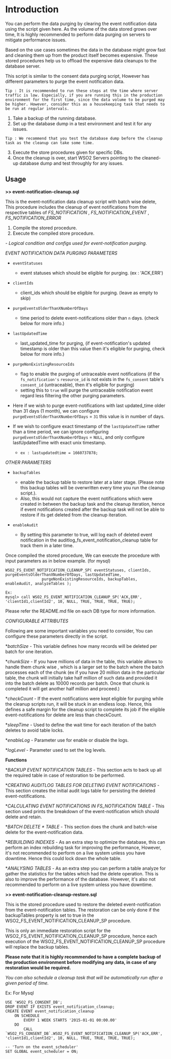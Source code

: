 # Introduction

You can perform the data purging by clearing the event notification data using the script given here. As the volume of the data stored grows over time, It is highly recommended to perform data purging on servers to mitigate performance issues.

Based on the use cases sometimes the data in the database might grow fast and cleaning them up from the product itself becomes expensive. These stored procedures help us to offload the expensive data cleanups to the database server.

This script is similar to the consent data purging script, However has different parameters to purge the event notification data.

`Tip : It is recommended to run these steps at the time where server traffic is low. Especially, if you are running this in the production environment for the first time, since the data volume to be purged may be higher. However, consider this as a housekeeping task that needs to be run at regular intervals.`

1) Take a backup of the running database.
2) Set up the database dump in a test environment and test it for any issues.

`Tip : We recommend that you test the database dump before the cleanup task as the cleanup can take some time.`

3) Execute the store procedures given for specific DBs.
4) Once the cleanup is over, start WSO2 Servers pointing to the cleaned-up database dump and test throughly for any issues.

## **Usage**

**>> event-notification-cleanup.sql**

This is the event-notification data cleanup script with batch wise delete, This procedure includes the cleanup of event notifications from the respective tables of *FS_NOTIFICATION* , *FS_NOTIFICATION_EVENT* , *FS_NOTIFICATION_ERROR*

1. Compile the stored procedure.
2. Execute the compiled store procedure.

*- Logical condition and configs used for event-notification purging.*

*EVENT NOTIFICATION DATA PURGING PARAMETERS*

- `eventStatuses` 
  - event statuses which should be eligible for purging. (ex : 'ACK,ERR') 
- `clientIds`                  
  - client_ids which should be eligible for purging. (leave as empty to skip)
- `purgeEventsOlderThanXNumberOfDays` 
  - time period to delete event-notifications older than `n` days. (check below for more info.)
- `lastUpdatedTime`   
  - last_updated_time for purging, (if event-notification's updated timestamp is older than this value then it's eligible for purging, check below for more info.)
- `purgeNonExistingResourceIds`
  - flag to enable the purging of untraceable event notifications (if the `fs_notification's` `resource_id` is not exists in the `fs_consent` table's `consent_id` (untraceable), then it's eligible for purging)
  - setting this to `true` will purge the untraceable notification event regard less filtering the other purging parameters.


- Here if we wish to purge event-notifications with last updated_time older than 31 days (1 month), we can configure `purgeEventsOlderThanXNumberOfDays` = `31`
this value is in number of days.
- If we wish to configure exact timestamp of the `lastUpdatedTime` rather than a time period, we can ignore configuring `purgeEventsOlderThanXNumberOfDays` = `NULL`,
and only configure lastUpdatedTime with exact unix timestamp.
    - `ex : lastupdatedtime = 1660737878;`

*OTHER PARAMETERS*

- `backupTables` 
  - enable the backup table to restore later at a later stage. (Please note this backup tables will be overwritten every time you run the cleanup script.). 
  - Also, this would not capture the event notifications which were created in between the backup task and the cleanup iteration, hence if event notifications created after the backup task will not be able to restore if its get deleted from the cleanup iteration.

- `enableAudit` 
  - By setting this parameter to true,  will log each of deleted event notification in the auditlog_fs_event_notification_cleanup table for track them in a later time.

Once compiled the stored procedure, We can execute the procedure with input parameters as in below example. (for mysql)

```
WSO2_FS_EVENT_NOTIFICATION_CLEANUP_SP( eventStatuses, clientIds, purgeEventsOlderThanXNumberOfDays, lastUpdatedTime,
                purgeNonExistingResourceIds, backupTables, enableAudit, analyzeTables );
```

```
Ex: 
mysql> call WSO2_FS_EVENT_NOTIFICATION_CLEANUP_SP('ACK,ERR', 'clientId1,clientId2', 10, NULL, TRUE, TRUE, TRUE, TRUE);

```

Please refer the README.md file on each DB type for more information.

*CONFIGURABLE ATTRIBUTES*

Following are some important variables you need to consider, You can configure these parameters directly in the script.

**batchSize* - This variable defines how many records will be deleted per batch for one iteration.

**chunkSize* - If you have millions of data in the table, this variable allows to handle them chunk wise , which is a larger set to the batch where the batch processes each of the chunk (ex if you have 20 million data in the particular table, the chunk will initially take half million of such data and provided it into the batch delete as 10000 records per batch. Once that chunk is completed it will get another half million and proceed.)

**checkCount* - If the event notifications were kept eligible for purging while the cleanup scripts run, it will be stuck in an endless loop. Hence, this defines a safe margin for the cleanup script to complete its job if the eligible event-notifications for delete are less than checkCount.

**sleepTime* - Used to define the wait time for each iteration of the batch deletes to avoid table locks.

**enableLog* - Parameter use for enable or disable the logs.

**logLevel* - Parameter used to set the log levels.

**Functions**

**BACKUP EVENT NOTIFICATION TABLES* - This section acts to back up all the required table in case of restoration to be performed.

**CREATING AUDITLOG TABLES FOR DELETING EVENT NOTIFICATIONS* - This section creates the initial audit logs table for persisting the deleted event-notifications.

**CALCULATING EVENT NOTIFICATIONS IN FS_NOTIFICATION TABLE* - This section used prints the breakdown of the event-notification which should delete and retain.

**BATCH DELETE * TABLE* - This section does the chunk and batch-wise delete for the event-notification data.

**REBUILDING INDEXES* - As an extra step to optimize the database, this can perform an index rebuilding task for improving the performance, However, it's not recommended to perform on a live system unless you have downtime. Hence this could lock down the whole table.

**ANALYSING TABLES*  - As an extra step you can perform a table analyze for gather the statistics for the tables which had the delete operation. This is also to improve the performance of the database. However, it's also not recommended to perform on a live system unless you have downtime.

**>> event-notification-cleanup-restore.sql**

This is the stored procedure used to restore the deleted event-notification from the event-notification tables. The restoration can be only done if the backupTables property is set to true in the WSO2_FS_EVENT_NOTIFICATION_CLEANUP_SP procedure.

This is only an immediate restoration script for the WSO2_FS_EVENT_NOTIFICATION_CLEANUP_SP procedure, hence each execution of the WSO2_FS_EVENT_NOTIFICATION_CLEANUP_SP procedure will replace the backup tables.

**Please note that it is highly recommended to have a complete backup of the production environment before modifying any data, in case of any restoration would be required.**


*You can also schedule a cleanup task that will be automatically run after a given period of time.*

Ex: For Mysql

```
USE 'WSO2_FS_CONSENT_DB';
DROP EVENT IF EXISTS event_notification_cleanup;
CREATE EVENT event_notification_cleanup
    ON SCHEDULE
        EVERY 1 WEEK STARTS '2015-01-01 00:00.00'
    DO
        CALL `WSO2_FS_CONSENT_DB`.WSO2_FS_EVENT_NOTIFICATION_CLEANUP_SP('ACK,ERR', 'clientId1,clientId2', 10, NULL, TRUE, TRUE, TRUE, TRUE);

-- 'Turn on the event_scheduler'
SET GLOBAL event_scheduler = ON;

```